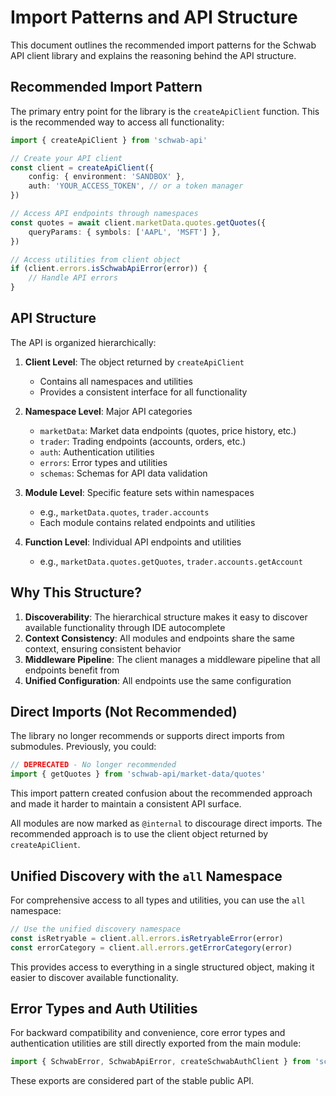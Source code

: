 # Import Patterns and API Structure

This document outlines the recommended import patterns for the Schwab API client
library and explains the reasoning behind the API structure.

## Recommended Import Pattern

The primary entry point for the library is the `createApiClient` function. This
is the recommended way to access all functionality:

```typescript
import { createApiClient } from 'schwab-api'

// Create your API client
const client = createApiClient({
	config: { environment: 'SANDBOX' },
	auth: 'YOUR_ACCESS_TOKEN', // or a token manager
})

// Access API endpoints through namespaces
const quotes = await client.marketData.quotes.getQuotes({
	queryParams: { symbols: ['AAPL', 'MSFT'] },
})

// Access utilities from client object
if (client.errors.isSchwabApiError(error)) {
	// Handle API errors
}
```

## API Structure

The API is organized hierarchically:

1. **Client Level**: The object returned by `createApiClient`

   - Contains all namespaces and utilities
   - Provides a consistent interface for all functionality

2. **Namespace Level**: Major API categories

   - `marketData`: Market data endpoints (quotes, price history, etc.)
   - `trader`: Trading endpoints (accounts, orders, etc.)
   - `auth`: Authentication utilities
   - `errors`: Error types and utilities
   - `schemas`: Schemas for API data validation

3. **Module Level**: Specific feature sets within namespaces

   - e.g., `marketData.quotes`, `trader.accounts`
   - Each module contains related endpoints and utilities

4. **Function Level**: Individual API endpoints and utilities
   - e.g., `marketData.quotes.getQuotes`, `trader.accounts.getAccount`

## Why This Structure?

1. **Discoverability**: The hierarchical structure makes it easy to discover
   available functionality through IDE autocomplete
2. **Context Consistency**: All modules and endpoints share the same context,
   ensuring consistent behavior
3. **Middleware Pipeline**: The client manages a middleware pipeline that all
   endpoints benefit from
4. **Unified Configuration**: All endpoints use the same configuration

## Direct Imports (Not Recommended)

The library no longer recommends or supports direct imports from submodules.
Previously, you could:

```typescript
// DEPRECATED - No longer recommended
import { getQuotes } from 'schwab-api/market-data/quotes'
```

This import pattern created confusion about the recommended approach and made it
harder to maintain a consistent API surface.

All modules are now marked as `@internal` to discourage direct imports. The
recommended approach is to use the client object returned by `createApiClient`.

## Unified Discovery with the `all` Namespace

For comprehensive access to all types and utilities, you can use the `all`
namespace:

```typescript
// Use the unified discovery namespace
const isRetryable = client.all.errors.isRetryableError(error)
const errorCategory = client.all.errors.getErrorCategory(error)
```

This provides access to everything in a single structured object, making it
easier to discover available functionality.

## Error Types and Auth Utilities

For backward compatibility and convenience, core error types and authentication
utilities are still directly exported from the main module:

```typescript
import { SchwabError, SchwabApiError, createSchwabAuthClient } from 'schwab-api'
```

These exports are considered part of the stable public API.
